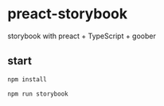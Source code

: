# preact-storybook

storybook with preact + TypeScript + goober

## start

```sh
npm install

npm run storybook
```
